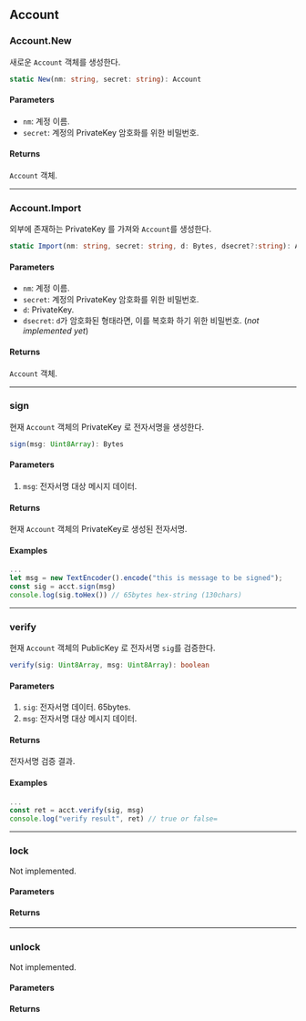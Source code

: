 ## Account

### Account.New
새로운 `Account` 객체를 생성한다.

```ts
static New(nm: string, secret: string): Account
```

#### Parameters

- `nm`: 계정 이름.
- `secret`: 계정의 PrivateKey 암호화를 위한 비밀번호.

#### Returns

`Account` 객체.

---

### Account.Import
외부에 존재하는 PrivateKey 를 가져와 `Account`를 생성한다.

```ts
static Import(nm: string, secret: string, d: Bytes, dsecret?:string): Account
```

#### Parameters

- `nm`: 계정 이름.
- `secret`: 계정의 PrivateKey 암호화를 위한 비밀번호.
- `d`: PrivateKey.
- `dsecret`: `d`가 암호화된 형태라면, 이를 복호화 하기 위한 비밀번호. (*not implemented yet*)

#### Returns

`Account` 객체.

---

### sign
현재 `Account` 객체의 PrivateKey 로 전자서명을 생성한다.

```ts
sign(msg: Uint8Array): Bytes
```


#### Parameters

1. `msg`: 전자서명 대상 메시지 데이터.

#### Returns

현재 `Account` 객체의 PrivateKey로 생성된 전자서명.

#### Examples

```ts
...
let msg = new TextEncoder().encode("this is message to be signed");
const sig = acct.sign(msg)
console.log(sig.toHex()) // 65bytes hex-string (130chars)
```
---

### verify
현재 `Account` 객체의 PublicKey 로 전자서명 `sig`를 검증한다.

```ts
verify(sig: Uint8Array, msg: Uint8Array): boolean
```

#### Parameters

1. `sig`: 전자서명 데이터. 65bytes.
2. `msg`: 전자서명 대상 메시지 데이터.

#### Returns

전자서명 검증 결과.

#### Examples

```ts
...
const ret = acct.verify(sig, msg)
console.log("verify result", ret) // true or false=
```

---

### lock

Not implemented.

#### Parameters

#### Returns

---

### unlock

Not implemented.

#### Parameters

#### Returns

